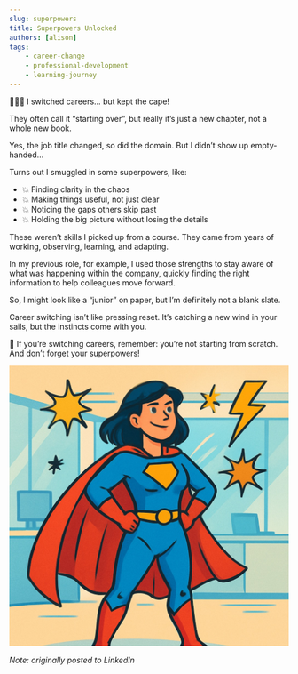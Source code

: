 ```yaml
---
slug: superpowers
title: Superpowers Unlocked
authors: [alison]
tags: 
    - career-change
    - professional-development
    - learning-journey
---
```


🦸🏻‍♀️ I switched careers… but kept the cape!

They often call it “starting over”, but really it’s just a new chapter, not a whole new book.

<!-- truncate -->

Yes, the job title changed, so did the domain. 
But I didn’t show up empty-handed...

Turns out I smuggled in some superpowers, like:
- 💥 Finding clarity in the chaos
- 💥 Making things useful, not just clear
- 💥 Noticing the gaps others skip past
- 💥 Holding the big picture without losing the details

These weren’t skills I picked up from a course.
They came from years of working, observing, learning, and adapting.

In my previous role, for example, I used those strengths to stay aware of what was happening within the company, quickly finding the right information to help colleagues move forward.

So, I might look like a “junior” on paper,
but I’m definitely not a blank slate.

Career switching isn’t like pressing reset.
It’s catching a new wind in your sails, but the instincts come with you.

🚀 If you’re switching careers, remember: you’re not starting from scratch.
And don’t forget your superpowers!

![Illustration of a superhero figure symbolizing transferable skills in a career change.](./superpowers-unlocked.jpeg)

_Note: originally posted to LinkedIn_